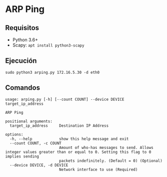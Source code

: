 # ARP Ping

## Requisitos

- Python 3.6+
- Scapy: `apt install python3-scapy`

## Ejecución

`sudo python3 arping.py 172.16.5.30 -d eth0`


## Comandos

```
usage: arping.py [-h] [--count COUNT] --device DEVICE target_ip_address

ARP Ping

positional arguments:
  target_ip_address     Destination IP Address

options:
  -h, --help            show this help message and exit
  --count COUNT, -c COUNT
                        Amount of who-has messages to send. Allows integer values greater than or equal to 0. Setting this flag to 0 implies sending      
                        packets indefinitely. (Default = 0) (Optional)
  --device DEVICE, -d DEVICE
                        Network interface to use (Required)
```